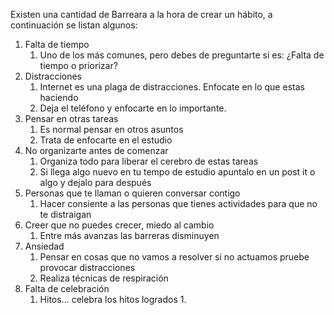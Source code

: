 Existen una cantidad de Barreara a la hora de crear un hábito, a continuación se listan algunos:

1. Falta de tiempo
	1. Uno de los más comunes, pero debes de preguntarte si es: ¿Falta de tiempo o priorizar?
2. Distracciones
	1. Internet es una plaga de distracciones. Enfocate en lo que estas haciendo
	2. Deja el teléfono y enfocarte en lo importante.
3. Pensar en otras tareas
	1. Es normal pensar en otros asuntos
	2. Trata de enfocarte en el estudio
4. No organizarte  antes de comenzar
	1. Organiza todo para liberar el cerebro de estas tareas
	2. Si llega algo nuevo en tu tempo de estudio apuntalo en un post it o algo y dejalo para después
5. Personas que te llaman o quieren conversar contigo
	1. Hacer consiente a las personas que tienes actividades para que no te distraigan
6. Creer que no puedes crecer, miedo al cambio
	1. Entre más avanzas las barreras disminuyen
7. Ansiedad
	1. Pensar en cosas que no vamos a resolver si no actuamos pruebe provocar distracciones
	2. Realiza técnicas de respiración
8. Falta de celebración
	1. Hitos... celebra los hitos logrados
		1. 